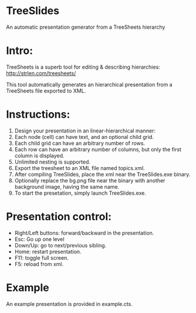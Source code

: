 # TreeSlides
An automatic presentation generator from a TreeSheets hierarchy

# Intro:
TreeSheets is a superb tool for editing & describing hierarchies: http://strlen.com/treesheets/

This tool automatically generates an hierarchical presentation from a TreeSheets file exported to XML.

# Instructions:
1. Design your presentation in an linear-hierarchical manner:
  1. Each node (cell) can have text, and an optional child grid.
  2. Each child grid can have an arbitrary number of rows.
  3. Each row can have an arbitrary number of columns, but only the first column is displayed.
  4. Unlimited nesting is supported.
2. Export the treesheet to an XML file named topics.xml.
3. After compiling TreeSlides, place the xml near the TreeSlides.exe binary.
4. Optionally replace the bg.png file near the binary with another background image, having the same name.
5. To start the presetation, simply launch TreeSlides.exe.

# Presentation control:
* Right/Left buttons: forward/backward in the presentation.
* Esc: Go up one level
* Down/Up: go to next/previous sibling.
* Home: restart presentation.
* F11: toggle full screen.
* F5: reload from xml.

# Example
An example presentation is provided in example.cts.
